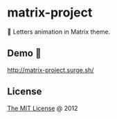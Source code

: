 # matrix-project

:snail: Letters animation in Matrix theme.

## Demo :tada:

<http://matrix-project.surge.sh/>

## License

[The MIT License](http://piecioshka.mit-license.org) @ 2012
